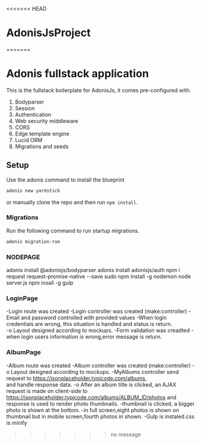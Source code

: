 <<<<<<< HEAD
# AdonisJsProject

=======
# Adonis fullstack application

This is the fullstack boilerplate for AdonisJs, it comes pre-configured with.

1. Bodyparser
2. Session
3. Authentication
4. Web security middleware
5. CORS
6. Edge template engine
7. Lucid ORM
8. Migrations and seeds

## Setup

Use the adonis command to install the blueprint

```bash
adonis new yardstick
```

or manually clone the repo and then run `npm install`.


### Migrations

Run the following command to run startup migrations.

```js
adonis migration:run
```
### NODEPAGE

adonis install @adonisjs/bodyparser
adonis install adonisjs/auth
npm i request request-promise-native --save
sudo npm install -g nodemon
node server.js
npm insall -g gulp



### LoginPage
-Login route was created 
-Login controller was created (make:controller)
-Email	and	password controlled	with provided values
-When login	credentials	are	wrong, this situation is handled and status is return.	
-o Layout designed according to	mockups.
-Form validation was creadted
-when login users information is wrong,error message is return.


### AlbumPage

-Album route was created 
-Album controller was created (make:controller)
-o Layout designed according to	mockups.
-MyAlbums controller send request to https://jsonplaceholder.typicode.com/albums,	
and	handle response data.
-o After an	album title	is	clicked, an	AJAX request is made on	client-side	to https://jsonplaceholder.typicode.com/albums/ALBUM_ID/photos	and	response is used to	render photo thumbnails.
-thumbnail	is	clicked, a bigger photo	is shown at the bottom.
-in full screen,eight photos is shown on thumbnail but in mobile screen,fourth photos in shown.
-Gulp is instaled.css is minify
>>>>>>> no message
